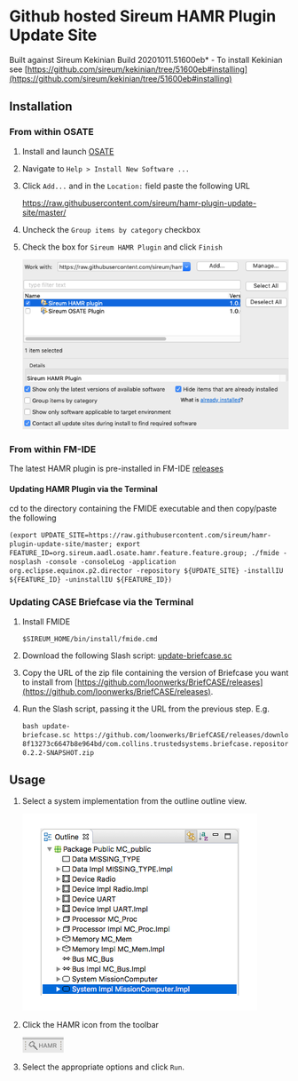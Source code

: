 # Github hosted Sireum HAMR Plugin Update Site

Built against Sireum Kekinian Build 20201011.51600eb* - To install Kekinian see [https://github.com/sireum/kekinian/tree/51600eb#installing](https://github.com/sireum/kekinian/tree/51600eb#installing)

## Installation

### From within OSATE

1. Install and launch [OSATE](http://osate.org/download-and-install.html)

2. Navigate to ``Help > Install New Software ...``

3. Click ``Add...`` and in the ``Location:`` field paste the following URL

    https://raw.githubusercontent.com/sireum/hamr-plugin-update-site/master/
   
4. Uncheck the ``Group items by category`` checkbox
 
5. Check the box for ``Sireum HAMR Plugin`` and click ``Finish``

   ![install-new-software](resources/install-new-software.png)


### From within FM-IDE

The latest HAMR plugin is pre-installed in FM-IDE [releases](https://github.com/loonwerks/formal-methods-workbench/releases)

#### Updating HAMR Plugin via the Terminal

cd to the directory containing the FMIDE executable and then copy/paste the following

```
(export UPDATE_SITE=https://raw.githubusercontent.com/sireum/hamr-plugin-update-site/master; export FEATURE_ID=org.sireum.aadl.osate.hamr.feature.feature.group; ./fmide -nosplash -console -consoleLog -application org.eclipse.equinox.p2.director -repository ${UPDATE_SITE} -installIU ${FEATURE_ID} -uninstallIU ${FEATURE_ID})
```

### Updating CASE Briefcase via the Terminal

1. Install FMIDE 

   ```
   $SIREUM_HOME/bin/install/fmide.cmd
   ```

2. Download the following Slash script: [update-briefcase.sc](https://raw.githubusercontent.com/sireum/hamr-plugin-update-site/master/resources/update-briefcase.sc)

3. Copy the URL of the zip file containing the version of Briefcase you want to install from [https://github.com/loonwerks/BriefCASE/releases](https://github.com/loonwerks/BriefCASE/releases).  

4. Run the Slash script, passing it the URL from the previous step.  E.g.

   ```
   bash update-briefcase.sc https://github.com/loonwerks/BriefCASE/releases/download/untagged-8f13273c6647b8e964bd/com.collins.trustedsystems.briefcase.repository-0.2.2-SNAPSHOT.zip
   ```

## Usage
1. Select a system implementation from the outline outline view.

   ![outline-view](resources/system_implementation_outlin_view.png)
 
2. Click the HAMR icon from the toolbar

   ![hamr-icon](resources/hamr-toolbar.png)

3. Select the appropriate options and click ``Run``.
